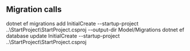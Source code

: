 ﻿## Migration calls

dotnet ef migrations add InitialCreate --startup-project ..\StartProject\StartProject.csproj --output-dir Model/Migrations
dotnet ef database update InitialCreate --startup-project ..\StartProject\StartProject.csproj

